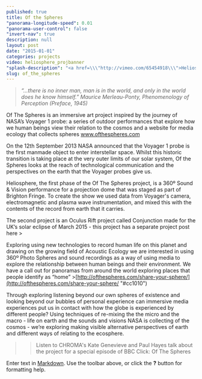 ```yaml
---
published: true
title: Of the Spheres
"panorama-longitude-speed": 0.01
"panorama-user-control": false
"invert-nav": true
description: null
layout: post
date: "2015-01-01"
categories: projects
video: heliosphere_projbanner
"splash-description": "<a href=\\\"http://vimeo.com/65454918\\\">Heliosphere trailer</a> from <a href=\\\"http://vimeo.com/chromaspace\\\">C H R Θ M A</a> on Vimeo."
slug: of_the_spheres
---
```


> _“…there is no inner man, man is in the world, and only in the world does he know himself.” Maurice Merleau-Ponty, Phenomenology of Perception (Preface, 1945)_

Of The Spheres is an immersive art project inspired by the journey of NASA’s Voyager 1 probe: a series of outdoor performances that explore how we human beings view their relation to the cosmos and a website for media ecology that collects spheres www.ofthespheres.com 

On the 12th September 2013 NASA announced that the Voyager 1 probe is the first manmade object to enter interstellar space. Whilst this historic transition is taking place at the very outer limits of our solar system, Of the Spheres looks at the reach of technological communication and the perspectives on the earth that the Voyager probes give us.

Heliosphere, the first phase of the Of The Spheres project, is a 360º Sound & Vision performance for a projection dome that was staged as part of Brighton Fringe. To create the show we used data from Voyager's camera, electromagnetic and plasma wave instrumentation, and mixed this with the contents of the record from earth that it carries. 

The second project is an Oculus Rift project called Conjunction made for the UK’s solar eclipse of March 2015 - this project has a separate project post here > 

Exploring using new technologies to record human life on this planet and drawing on the growing field of Acoustic Ecology we are interested in using 360º Photo Spheres and sound recordings as a way of using media to explore the relationship between human beings and their environment. We have a call out for panoramas from around the world exploring places that people identify as “home” >[http://ofthespheres.com/share-your-sphere/](http://ofthespheres.com/share-your-sphere/ "#cc1010")

Through exploring listening beyond our own spheres of existence and looking beyond our bubbles of personal experience can immersive media experiences put us in contact with how the globe is experienced by different people?  Using techniques of re-mixing the the micro and the macro - life on earth and the sounds and visions NASA is collecting of the cosmos - we’re exploring making visible alternative perspectives of earth and different ways of relating to the ecosphere.

>> Listen to CHROMA's Kate Genevieve and Paul Hayes talk about the project for a special episode of BBC Click: Of The Spheres

Enter text in [Markdown](http://daringfireball.net/projects/markdown/). Use the toolbar above, or click the **?** button for formatting help.